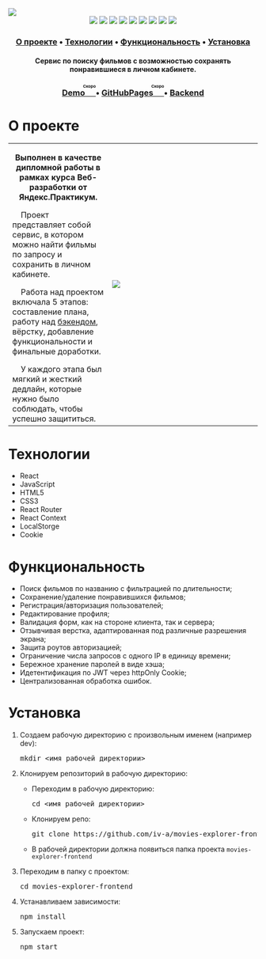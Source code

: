 <img src="https://user-images.githubusercontent.com/61308457/169059681-00f31290-6cc8-4bb9-b372-cc24d096643b.svg" />

<div align="center">
  <img src="https://img.shields.io/badge/-React-202124?logo=react&logoColor=61DAFB&style=flat-square" />
  <img src="https://img.shields.io/badge/JavaScript-202124?style=flat-square&logo=javascript&logoColor=F7DF1E" />
  <img src="https://img.shields.io/badge/HTML5-E34F26?style=flat-square&logo=html5&logoColor=white" />
  <img src="https://img.shields.io/badge/CSS3-1572B6?style=flat-square&logo=css3&logoColor=white" />
  <img src="https://img.shields.io/badge/React_Router-CA4245?style=flat-square&logo=react-router&logoColor=white" />
  <img src="https://img.shields.io/badge/Node.JS-339933?style=flat-square&logo=node.js&logoColor=white" />
  <img src="https://img.shields.io/badge/Express.js-464646?style=flat-square&logo=express&logoColor=white" />
  <img src="https://img.shields.io/badge/MongoDB-47A248?style=flat-square&logo=mongodb&logoColor=white" />
  <img src="https://img.shields.io/badge/NGINX-009639?style=flat-square&logo=nginx&logoColor=white" />
</div>

<h3 align="center">
  <a href="#about">О проекте</a>
  •
  <a href="#techs">Технологии</a>
  •
  <a href="#functionality">Функциональность</a>
  •
  <a href="#install">Установка</a>
</h3>

<h4 align=center>Сервис по поиску фильмов с возможностью сохранять понравившиеся в личном кабинете.
</h4>

<h3 align="center">
  <a href="#" title="Link">Demo<ruby>&nbsp;<rt>Скоро</rt></ruby></a> 
  •
  <a href="#">GitHubPages<ruby>&nbsp;<rt>Скоро</rt></ruby></a>
  •
  <a href="https://github.com/iv-a/movies-explorer-api">Backend</a>
</h3>

<h1 id="about">О проекте</h1>
<table>
  <tbody>
    <tr>
      <td>
        <p align="center"><b>Выполнен в качестве дипломной работы в рамках курса Веб-разработки от Яндекс.Практикум. </b><p>
        <p>&nbsp;&nbsp;&nbsp;&nbsp;Проект представляет собой сервис, в котором можно найти фильмы по запросу и сохранить в личном кабинете.</p>
        <p>&nbsp;&nbsp;&nbsp;&nbsp;Работа над проектом включала 5 этапов: составление плана, работу над <a href="https://github.com/iv-a/movies-explorer-api">бэкендом</a>, вёрстку, добавление функциональности и финальные доработки.</p>
        &nbsp;&nbsp;&nbsp;&nbsp;У каждого этапа был мягкий и жесткий дедлайн, которые нужно было соблюдать, чтобы успешно защититься.
      </td>
      <td width="60%"><img src="https://user-images.githubusercontent.com/61308457/168448245-8d99008c-1cc2-4ad5-b1a7-a336c71f8c26.gif"/></td>
    </tr>
  </tbody>
</table>

<h1 id="techs">Технологии</h1>
<ul>
  <li>React</li>
  <li>JavaScript</li>
  <li>HTML5</li>
  <li>CSS3</li>
  <li>React Router</li>
  <li>React Context</li>
  <li>LocalStorge</li>
  <li>Cookie</li>
</ul>
<h1 id="functionality">Функциональность</h1>
<ul>
  <li>Поиск фильмов по названию с фильтрацией по длительности;</li>
  <li>Сохранение/удаление понравившихся фильмов;</li>
  <li>Регистрация/авторизация пользователей;</li>
  <li>Редактирование профиля;</li>
  <li>Валидация форм, как на стороне клиента, так и сервера;</li>
  <li>Отзывчивая верстка, адаптированная под различные разрешения экрана;</li>
  <li>Защита роутов авторизацией;</li>
  <li>Ограничение числа запросов  с одного IP в единицу времени;</li>
  <li>Бережное хранение паролей в виде хэша;</li>
  <li>Идетентификация по JWT через httpOnly Cookie;</li>
  <li>Централизованная обработка ошибок.</li>
</ul>
<h1 id="install">Установка</h1>
<ol>
<li>
  <p>Создаем рабочую директорию с произвольным именем (например dev):</p>
<pre>
mkdir <имя рабочей директории>
</pre>
</li>
<li>
  <p>Клонируем репозиторий в рабочую директорию:</p>
  <ul>
  <li>
    <p>Переходим в рабочую директорию:</p>
<pre>
cd <имя рабочей директории>
</pre>
  </li>
  <li>
    <p>Клонируем репо:</p>
<pre>
git clone https://github.com/iv-a/movies-explorer-frontend.git
</pre>
  </li>
    <li>
      В рабочей директории должна появиться папка проекта <code>movies-explorer-frontend</code>
    </li>
  </ul>
</li>
<li>
  <p>Переходим в папку с проектом:</p>
<pre>
cd movies-explorer-frontend
</pre>
</li>
<li>
  <p>Устанавливаем зависимости:</p>
<pre>
npm install
</pre>
</li>
<li>
  <p>Запускаем проект:</p>
<pre>
npm start
</pre>
</li>
</ol>
